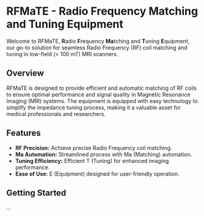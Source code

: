 # RFMaTE - Radio Frequency Matching and Tuning Equipment

Welcome to RFMaTE, **R**adio **F**requency **Ma**tching and **T**uning **E**quipment, our go-to solution for seamless Radio Frequency (RF) coil matching and tuning in low-field (< 100 mT) MRI scanners.

## Overview

RFMaTE is designed to provide efficient and automatic matching of RF coils to ensure optimal performance and signal quality in Magnetic Resonance Imaging (MRI) systems. The equipment is equipped with easy technology to simplify the impedance tuning process, making it a valuable asset for medical professionals and researchers.

## Features

- **RF Precision:** Achieve precise Radio Frequency coil matching.
- **Ma Automation:** Streamlined process with Ma (Matching) automation.
- **Tuning Efficiency:** Efficient T (Tuning) for enhanced imaging performance.
- **Ease of Use:** E (Equipment) designed for user-friendly operation.

## Getting Started

...
